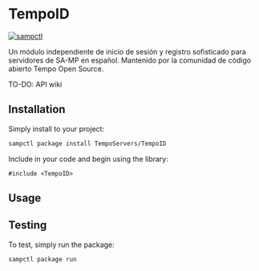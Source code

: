 # TempoID

[![sampctl](https://img.shields.io/badge/sampctl-TempoID-2f2f2f.svg?style=for-the-badge)](https://github.com/TempoServers/TempoID)

Un módulo independiente de inicio de sesión y registro sofisticado para servidores
de SA-MP en español. Mantenido por la comunidad de código abierto Tempo Open Source.

TO-DO: API wiki

## Installation

Simply install to your project:

```bash
sampctl package install TempoServers/TempoID
```

Include in your code and begin using the library:

```pawn
#include <TempoID>
```

## Usage

<!--
Write your code documentation or examples here. If your library is documented in
the source code, direct users there. If not, list your API and describe it well
in this section. If your library is passive and has no API, simply omit this
section.
-->

## Testing

<!--
Depending on whether your package is tested via in-game "demo tests" or
y_testing unit-tests, you should indicate to readers what to expect below here.
-->

To test, simply run the package:

```bash
sampctl package run
```
